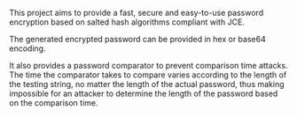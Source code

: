This project aims to provide a fast, secure and easy-to-use password encryption based on salted hash algorithms compliant with JCE.

The generated encrypted password can be provided in hex or base64 encoding.

It also provides a password comparator to prevent comparison time attacks. The time the comparator takes to compare varies according to the length of the testing string, no matter the length of the actual password, thus making impossible for an attacker to determine the length of the password based on the comparison time.